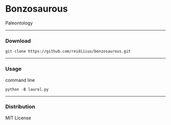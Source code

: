 # Bonzosaurous
Paleontology

---

### Download

    git clone https://github.com/reidiiius/bonzosaurous.git

---

### Usage
command line

    python -B laurel.py

---

### Distribution
MIT License

